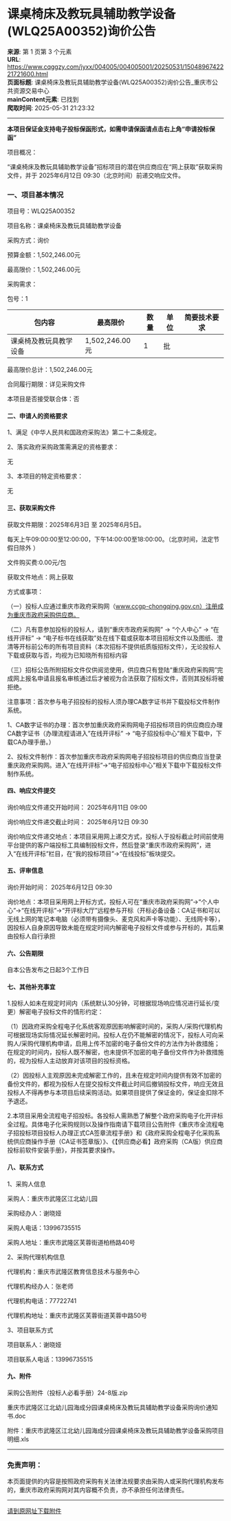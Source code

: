 # 课桌椅床及教玩具辅助教学设备(WLQ25A00352)询价公告

**来源**: 第 1 页第 3 个元素  
**URL**: https://www.cqggzy.com/jyxx/004005/004005001/20250531/1504896742221721600.html  
**页面标题**: 课桌椅床及教玩具辅助教学设备(WLQ25A00352)询价公告_重庆市公共资源交易中心  
**mainContent元素**: 已找到  
**爬取时间**: 2025-05-31 21:23:32

---

**本项目保证金支持电子投标保函形式，如需申请保函请点击右上角“申请投标保函”**

项目概况：

“课桌椅床及教玩具辅助教学设备”招标项目的潜在供应商应在“网上获取”获取采购文件，并于 2025年6月12日 09:30（北京时间）前递交响应文件。

### 一、项目基本情况

项目号：WLQ25A00352

项目名称：课桌椅床及教玩具辅助教学设备

采购方式：询价

预算金额：1,502,246.00元

最高限价：1,502,246.00元

采购需求：

包号：1 

包内容 | 最高限价  | 数量 | 单位 |  简要技术要求   
---|---|---|---|---  
课桌椅及教玩具教学设备 | 1,502,246.00元  | 1 | 批 |   
  
最高限价总计：1,502,246.00元 

合同履行期限：详见采购文件

本项目是否接受联合体：否 

#### 二、申请人的资格要求

1、满足《中华人民共和国政府采购法》第二十二条规定。

2、落实政府采购政策需满足的资格要求：

无

3、本项目的特定资格要求：

无

#### 三、获取采购文件

获取文件期限：2025年6月3日 至 2025年6月5日。

每天上午09:00:00至12:00:00，下午14:00:00至18:00:00。（北京时间，法定节假日除外 ）

文件购买费:0.00元/包

获取文件地点：网上获取

方式或事项：

（一）投标人应通过重庆市政府采购网（www.ccgp-chongqing.gov.cn）注册成为重庆市政府采购供应商。

（二）凡有意参加投标的投标人，请到“重庆市政府采购网” → “个人中心” → “在线开评标” → “电子标书在线获取”处在线下载或获取本项目招标文件以及图纸、澄清等开标前公布的所有项目资料（本次招标不提供纸质版招标文件），无论投标人下载或获取与否，均视为已知晓所有招标内容

（三）招标公告所附招标文件仅供阅览使用，供应商只有登陆“重庆政府采购网”完成网上报名申请且报名审核通过后才被视为合法获取了招标文件，否则其投标将被拒绝。

注意事项：首次参与电子招投标的投标人须办理CA数字证书并下载投标文件制作系统。

1、CA数字证书的办理：首次参加重庆政府采购网电子招投标项目的供应商应办理CA数字证书（办理流程请进入”在线开评标” → “电子招投标中心”相关下载中，下载CA办理手册。）

2、投标文件制作：首次参加重庆市政府采购网电子招投标项目的供应商应当登录重庆政府采购网。进入”在线开评标”→“电子招投标中心”相关下载中下载投标文件制作系统。

#### 四、响应文件提交

询价响应文件递交开始时间： 2025年6月11日 09:00

询价响应文件递交截止时间： 2025年6月12日 09:30

询价响应文件递交地点：本项目采用网上递交方式，投标人于投标截止时间前使用平台提供的客户端投标工具编制投标文件，然后登录“重庆市政府采购网”，进入“在线开评标”栏目，在“我的投标项目”→“在线投标”板块提交。

#### 五、评审信息

询价开始时间： 2025年6月12日 09:30

询价地点：本项目采用网上开标方式，投标人可在“重庆市政府采购网”→“个人中心”→“在线开评标”→“开评标大厅”远程参与开标（开标必备设备：CA证书和可以无线上网的笔记本电脑（必须带有摄像头、麦克风和声卡等功能）、无线网卡等），因投标人自身原因导致未能在规定时间内解密电子投标文件或参与开标的，其后果由投标人自行承担

#### 六、公告期限

自本公告发布之日起3个工作日

#### 七、其他补充事宜

1.投标人如未在规定时间内（系统默认30分钟，可根据现场响应情况进行延长/变更）解密电子投标文件的情形约定：

（1）因政府采购全程电子化系统客观原因影响解密时间的，采购人/采购代理机构可根据现场实际情况延长解密时间。投标人在仍不能解密的情况下，投标人可向采购人/采购代理机构申请，启用上传不加密的电子备份文件的方法作为补救措施；在规定的时间内，投标人既不解密，也未提供不加密的电子备份文件作为补救措施的，视为投标人主动放弃对该项目的投标资格。

（2）因投标人主观原因未完成解密工作的，且未在规定时间内提供有效不加密的备份文件的，都视为投标人在提交投标文件截止时间后撤销投标文件，响应无效且投标人不得再参与本项目后续采购活动。如果项目提供了保证金的，保证金扣除不予退还。

2.本项目采用全流程电子招投标。各投标人需熟悉了解整个政府采购电子化开评标全过程。具体电子化采购规则以及操作指南请下载项目公告附件《重庆市全流程电子招投标项目投标人办理正式CA签章流程手册》和《政府采购全程电子化采购系统供应商操作手册（CA证书签章版）》、《【供应商必看】政府采购（CA版）供应商投标前软件安装手册》，并按其要求操作。

#### 八、联系方式

1、采购人信息

采购人：重庆市武隆区江北幼儿园

采购经办人：谢晓娅

采购人电话：13996735515

采购人地址：重庆市武隆区芙蓉街道柏杨路40号

2、采购代理机构信息

代理机构：重庆市武隆区教育信息技术与服务中心

代理机构经办人：张老师

代理机构电话：77722741

代理机构地址：重庆市武隆区芙蓉街道芙蓉中路50号

3、项目联系方式

项目联系人：谢晓娅

项目联系人电话：13996735515

#### 九、附件

采购公告附件（投标人必看手册）24-8版.zip 

重庆市武隆区江北幼儿园海成分园课桌椅床及教玩具辅助教学设备采购询价通知书.doc 

附件：重庆市武隆区江北幼儿园海成分园课桌椅床及教玩具辅助教学设备采购项目明细.xls 

* * *

### 免责声明：

本页面提供的内容是按照政府采购有关法律法规要求由采购人或采购代理机构发布的，重庆市政府采购网对其内容概不负责，亦不承担任何法律责任。

* * *

[请到原网址下载附件](https://www.ccgp-chongqing.gov.cn/notices/detail/1504896742221721600?title=课桌椅床及教玩具辅助教学设备\(WLQ25A00352\)询价公告)

